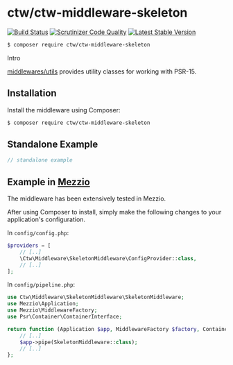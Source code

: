 # ctw/ctw-middleware-skeleton

[![Build Status](https://scrutinizer-ci.com/g/jonathanmaron/ctw-middleware-skeleton/badges/build.png?b=master)](https://scrutinizer-ci.com/g/jonathanmaron/ctw-middleware-skeleton/build-status/master)
[![Scrutinizer Code Quality](https://scrutinizer-ci.com/g/jonathanmaron/ctw-middleware-skeleton/badges/quality-score.png?b=master)](https://scrutinizer-ci.com/g/jonathanmaron/ctw-middleware-skeleton/?branch=master)
[![Latest Stable Version](https://poser.pugx.org/ctw/ctw-middleware-skeleton/v/stable)](https://packagist.org/packages/ctw/ctw-middleware-skeleton)

```bash
$ composer require ctw/ctw-middleware-skeleton
```

Intro

[middlewares/utils](https://packagist.org/packages/middlewares/utils) provides utility classes for working with PSR-15.

## Installation

Install the middleware using Composer:

```bash
$ composer require ctw/ctw-middleware-skeleton
```

## Standalone Example

```php
// standalone example
```

## Example in [Mezzio](https://docs.mezzio.dev/)

The middleware has been extensively tested in Mezzio.

After using Composer to install, simply make the following changes to your application's configuration.

In `config/config.php`:

```php
$providers = [
    // [..]
    \Ctw\Middleware\SkeletonMiddleware\ConfigProvider::class,
    // [..]    
];
```

In `config/pipeline.php`:

```php
use Ctw\Middleware\SkeletonMiddleware\SkeletonMiddleware;
use Mezzio\Application;
use Mezzio\MiddlewareFactory;
use Psr\Container\ContainerInterface;

return function (Application $app, MiddlewareFactory $factory, ContainerInterface $container): void {
    // [..]
    $app->pipe(SkeletonMiddleware::class);
    // [..]
};
```


